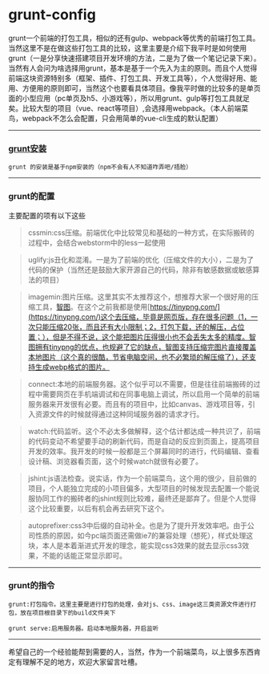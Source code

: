 grunt-config
===========================
grunt一个前端的打包工具，相似的还有gulp、webpack等优秀的前端打包工具。当然这里不是在做这些打包工具的比较，这里主要是介绍下我平时是如何使用grunt（一是分享快速搭建项目开发环境的方法，二是为了做一个笔记记录下来）。
当然有人会问为啥选择用grunt，基本是基于一个先入为主的原则。而且个人觉得前端这块资源特别多（框架、插件、打包工具、开发工具等），个人觉得好用、能用、方便用的原则即可，当然这个也要看具体项目。像我平时做的比较多的是单页面的小型应用（pc单页及h5、小游戏等），所以用grunt、gulp等打包工具就足矣。比较大型的项目（vue、react等项目）,会选择用webpack。（本人前端菜鸟，webpack不怎么会配置，只会用简单的vue-cli生成的默认配置）
***
### [grunt安装](http://www.gruntjs.net/getting-started)
```
grunt 的安装是基于npm安装的（npm不会有人不知道咋弄吧/捂脸）
```
***

### grunt的配置

主要配置的项有以下这些
>cssmin:css压缩。前端优化中比较常见和基础的一种方式，在实际搬砖的过程中，会结合webstorm中的less一起使用

>uglify:js丑化和混淆。一是为了前端的优化（压缩文件的大小），二是为了代码的保护（当然还是鼓励大家开源自己的代码，除非有敏感数据或敏感算法的项目）

>imagemin:图片压缩。这里其实不太推荐这个，想推荐大家一个很好用的压缩工具，[智图](http://zhitu.isux.us/index.php/preview/download)。在这个之前我都是使用[https://tinypng.com/](https://tinypng.com/)这个去压缩，毕竟是网页版，存在很多问题（1，一次只能压缩20张，而且还有大小限制；2，打包下载，还的解压，占位置；），但是不得不说，这个能把图片压得很小也不会丢失太多的精度。智图拥有tinypng的优点，也规避了它的缺点，智图支持压缩完图片直接覆盖本地图片（这个真的很酷，节省电脑空间，也不必繁琐的解压缩了），还支持生成webp格式的图片。

>connect:本地的前端服务器。这个似乎可以不需要，但是往往前端搬砖的过程中需要网页在手机端调试和在同事电脑上调试，所以启用一个简单的前端服务器来开发很有必要。而且有的项目中，比如canvas、游戏项目等，引入资源文件的时候就得通过这种同域服务器的请求才行。

>watch:代码监听。这个不必太多做解释，这个估计都达成一种共识了，前端的代码变动不希望要手动的刷新代码，而是自动的反应到页面上，提高项目开发的效率。我开发的时候一般都是三个屏幕同时的进行，代码编辑、查看设计稿、浏览器看页面，这个时候watch就很有必要了。

>jshint:js语法检查。说实话，作为一个前端菜鸟，这个用的很少，目前做的项目，个人能独立完成的小项目偏多，大型项目的时候发现去配置一个能说服协同工作的搬砖者的jshint规则比较难，最终还是鄙弃了。但是个人觉得这个比较重要，以后有机会再去研究下这个。


>autoprefixer:css3中后缀的自动补全。也是为了提升开发效率吧。由于公司性质的原因，如今pc端页面还需做ie7的兼容处理（想死），样式处理这块，本人是本着渐进式开发的理念，能实现css3效果的就去显示css3效果，不能的话能正常显示即可。

***
### grunt的指令
```
grunt:打包指令。这里主要是进行打包的处理，会对js、css、image这三类资源文件进行打包，放在项目根目录下的build文件夹下
```
```
grunt serve:启用服务器。启动本地服务器，开启监听
```

--------------------------------
希望自己的一个经验能帮到需要的人，当然，作为一个前端菜鸟，以上很多东西肯定有理解不足的地方，欢迎大家留言吐槽。




